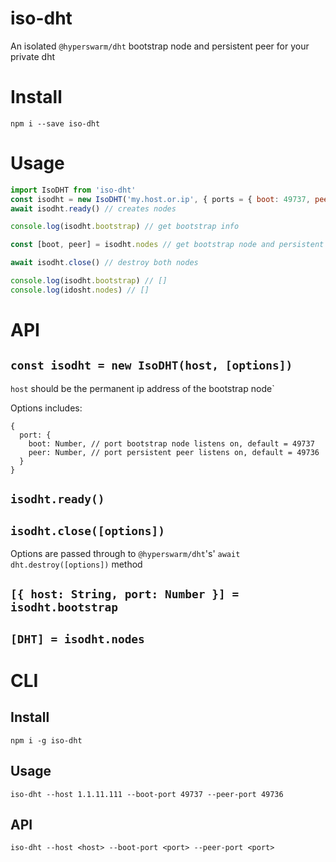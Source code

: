 # iso-dht

An isolated `@hyperswarm/dht` bootstrap node and persistent peer for your private dht

# Install
`npm i --save iso-dht`

# Usage
```js
import IsoDHT from 'iso-dht'
const isodht = new IsoDHT('my.host.or.ip', { ports = { boot: 49737, peer: 49736 } })
await isodht.ready() // creates nodes

console.log(isodht.bootstrap) // get bootstrap info

const [boot, peer] = isodht.nodes // get bootstrap node and persistent peer

await isodht.close() // destroy both nodes

console.log(isodht.bootstrap) // []
console.log(idosht.nodes) // []
```

# API

## `const isodht = new IsoDHT(host, [options])`

`host` should be the permanent ip address of the bootstrap node`

Options includes:

```
{
  port: {
    boot: Number, // port bootstrap node listens on, default = 49737
    peer: Number, // port persistent peer listens on, default = 49736
  }
}
```

## `isodht.ready()`

## `isodht.close([options])`

Options are passed through to `@hyperswarm/dht`'s' `await dht.destroy([options])` method

## `[{ host: String, port: Number }] = isodht.bootstrap`

## `[DHT] = isodht.nodes`

# CLI

## Install
`npm i -g iso-dht`

## Usage
`iso-dht --host 1.1.11.111 --boot-port 49737 --peer-port 49736`

## API
`iso-dht --host <host> --boot-port <port> --peer-port <port>`
